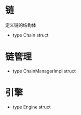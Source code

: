 # 链
定义链的结构体

* type Chain struct

# 链管理

- type ChainManagerImpl struct

# 引擎

- type Engine struct 